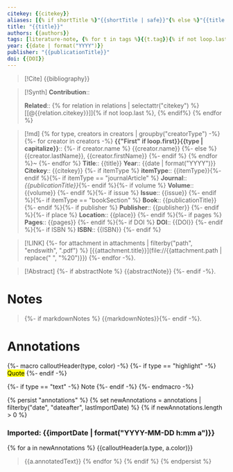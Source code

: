 ```yaml
---
citekey: {{citekey}}
aliases: [{% if shortTitle %}"{{shortTitle | safe}}"{% else %}"{{title | safe}}"{% endif %}]
title: "{{title}}"
authors: {{authors}}
tags: [literature-note, {% for t in tags %}{{t.tag}}{% if not loop.last %}, {% endif %}{% endfor %}]
year: {{date | format("YYYY")}}
publisher: "{{publicationTitle}}"
doi: {{DOI}}
---
```


> [!Cite]
> {{bibliography}}

>[!Synth]
>**Contribution**::
>
>**Related**:: {% for relation in relations | selectattr("citekey") %} [[@{{relation.citekey}}]]{% if not loop.last %}, {% endif%} {% endfor %}
>

>[!md]
{% for type, creators in creators | groupby("creatorType") -%}
{%- for creator in creators -%}
> **{{"First" if loop.first}}{{type | capitalize}}**::
{%- if creator.name %} {{creator.name}}
{%- else %} {{creator.lastName}}, {{creator.firstName}}
{%- endif %}
{% endfor %}~
{%- endfor %}
>**Title**:: {{title}}
>**Year**:: {{date | format("YYYY")}}
> **Citekey**:: {{citekey}} {%- if itemType %}
>**itemType**:: {{itemType}}{%- endif %}{%- if itemType == "journalArticle" %}
>**Journal**::*{{publicationTitle}}*{%- endif %}{%- if volume %}
>**Volume**:: {{volume}} {%- endif %}{%- if issue %}
>**Issue**:: {{issue}} {%- endif %}{%- if itemType == "bookSection" %}
>**Book**:: {{publicationTitle}} {%- endif %}{%- if publisher %}
>**Publisher**:: {{publisher}} {%- endif %}{%- if place %}
>**Location**:: {{place}} {%- endif %}{%- if pages %}
>**Pages**:: {{pages}} {%- endif %}{%- if DOI %}
>**DOI**:: {{DOI}} {%- endif %}{%- if ISBN %}
>**ISBN**:: {{ISBN}} {%- endif %}

> [!LINK]
> {%- for attachment in attachments | filterby("path", "endswith", ".pdf") %}
> [{{attachment.title}}](file://{{attachment.path | replace(" ", "%20")}}) {%- endfor -%}.

> [!Abstract]
> {%- if abstractNote %}
> {{abstractNote}}
> {%- endif -%}.
>
# Notes
> {%- if markdownNotes %}
>{{markdownNotes}}{%- endif -%}.


# Annotations
{%- macro calloutHeader(type, color) -%}
{%- if type == "highlight" -%}
<mark style="background-color: {{color}}">Quote</mark>
{%- endif -%}

{%- if type == "text" -%}
Note
{%- endif -%}
{%- endmacro -%}

{% persist "annotations" %}
{% set newAnnotations = annotations | filterby("date", "dateafter", lastImportDate) %}
{% if newAnnotations.length > 0 %}

### Imported: {{importDate | format("YYYY-MM-DD h:mm a")}}


{% for a in newAnnotations %}
{{calloutHeader(a.type, a.color)}}
> {{a.annotatedText}}
{% endfor %}
{% endif %}
{% endpersist %}
